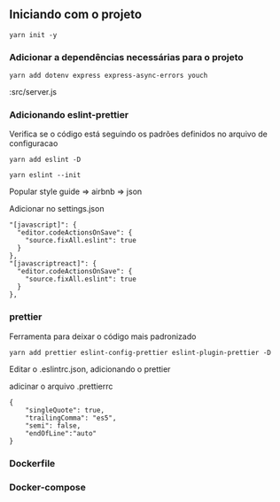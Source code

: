 
## Iniciando com o projeto
```
yarn init -y
```

### Adicionar a dependências necessárias para o projeto
```
yarn add dotenv express express-async-errors youch
```

:src/server.js


### Adicionando eslint-prettier

Verifica se o código está seguindo os padrões definidos no arquivo de configuracao

```
yarn add eslint -D
```

```
yarn eslint --init
```

Popular style guide => airbnb => json

Adicionar no settings.json

```
"[javascript]": {
  "editor.codeActionsOnSave": {
    "source.fixAll.eslint": true
  }
},
"[javascriptreact]": {
  "editor.codeActionsOnSave": {
    "source.fixAll.eslint": true
  }
},
```

### prettier

Ferramenta para deixar o código mais padronizado

```
yarn add prettier eslint-config-prettier eslint-plugin-prettier -D
```

Editar o .eslintrc.json, adicionando o prettier


adicinar o arquivo .prettierrc

```
{
    "singleQuote": true,
    "trailingComma": "es5",
    "semi": false,
    "endOfLine":"auto"
}
```

### Dockerfile


### Docker-compose
